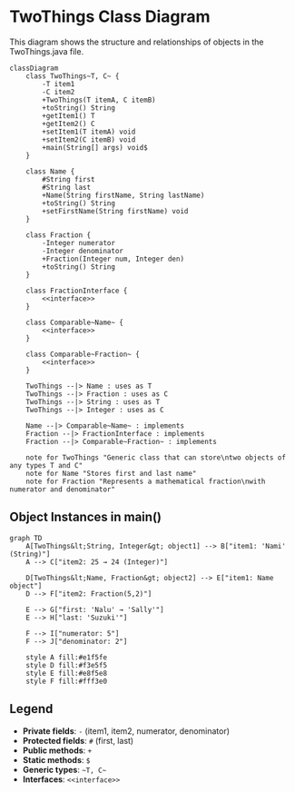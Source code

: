 # TwoThings Class Diagram

This diagram shows the structure and relationships of objects in the TwoThings.java file.

```mermaid
classDiagram
    class TwoThings~T, C~ {
        -T item1
        -C item2
        +TwoThings(T itemA, C itemB)
        +toString() String
        +getItem1() T
        +getItem2() C
        +setItem1(T itemA) void
        +setItem2(C itemB) void
        +main(String[] args) void$
    }
    
    class Name {
        #String first
        #String last
        +Name(String firstName, String lastName)
        +toString() String
        +setFirstName(String firstName) void
    }
    
    class Fraction {
        -Integer numerator
        -Integer denominator
        +Fraction(Integer num, Integer den)
        +toString() String
    }
    
    class FractionInterface {
        <<interface>>
    }
    
    class Comparable~Name~ {
        <<interface>>
    }
    
    class Comparable~Fraction~ {
        <<interface>>
    }
    
    TwoThings --|> Name : uses as T
    TwoThings --|> Fraction : uses as C
    TwoThings --|> String : uses as T
    TwoThings --|> Integer : uses as C
    
    Name --|> Comparable~Name~ : implements
    Fraction --|> FractionInterface : implements
    Fraction --|> Comparable~Fraction~ : implements
    
    note for TwoThings "Generic class that can store\ntwo objects of any types T and C"
    note for Name "Stores first and last name"
    note for Fraction "Represents a mathematical fraction\nwith numerator and denominator"
```

## Object Instances in main()

```mermaid
graph TD
    A[TwoThings&lt;String, Integer&gt; object1] --> B["item1: 'Nami' (String)"]
    A --> C["item2: 25 → 24 (Integer)"]
    
    D[TwoThings&lt;Name, Fraction&gt; object2] --> E["item1: Name object"]
    D --> F["item2: Fraction(5,2)"]
    
    E --> G["first: 'Nalu' → 'Sally'"]
    E --> H["last: 'Suzuki'"]
    
    F --> I["numerator: 5"]
    F --> J["denominator: 2"]
    
    style A fill:#e1f5fe
    style D fill:#f3e5f5
    style E fill:#e8f5e8
    style F fill:#fff3e0
```

## Legend
- **Private fields**: `-` (item1, item2, numerator, denominator)
- **Protected fields**: `#` (first, last)  
- **Public methods**: `+`
- **Static methods**: `$`
- **Generic types**: `~T, C~`
- **Interfaces**: `<<interface>>`